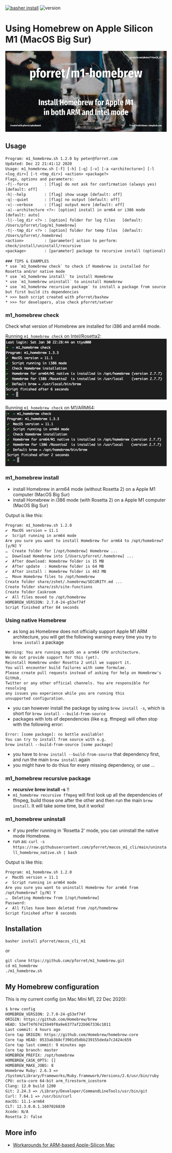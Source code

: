 [![basher install](https://img.shields.io/badge/basher-install-white?logo=gnu-bash&style=flat)](https://basher.gitparade.com/package/)
![version](https://img.shields.io/github/v/release/pforret/macos_m1_cli)

# Using Homebrew on Apple Silicon M1 (MacOS Big Sur) 

![](doc/homebrew.jpg)

## Usage

    Program: m1_homebrew.sh 1.2.0 by peter@forret.com
    Updated: Dec 22 21:41:12 2020
    Usage: m1_homebrew.sh [-f] [-h] [-q] [-v] [-a <architecture>] [-l <log_dir>] [-t <tmp_dir>] <action> <package?>
    Flags, options and parameters:
    -f|--force       : [flag] do not ask for confirmation (always yes) [default: off]
    -h|--help        : [flag] show usage [default: off]
    -q|--quiet       : [flag] no output [default: off]
    -v|--verbose     : [flag] output more [default: off]
    -a|--architecture <?>: [option] install in arm64 or i386 mode  [default: auto]
    -l|--log_dir <?> : [option] folder for log files   [default: /Users/pforret/log/m1_homebrew]
    -t|--tmp_dir <?> : [option] folder for temp files  [default: /Users/pforret/.homebrew]
    <action>         : [parameter] action to perform: check/install/uninstall/recursive
    <package>        : [parameter] package to recursive install (optional)
    
    ### TIPS & EXAMPLES
    * use `m1_homebrew check` to check if Homebrew is installed for Rosetta and/or native mode
    * use `m1_homebrew install` to install Homebrew
    * use `m1_homebrew uninstall` to uninstall Homebrew
    * use `m1_homebrew recursive package` to install a package from source but first build its dependencies
    * >>> bash script created with pforret/bashew
    * >>> for developers, also check pforret/setver

### m1_homebrew check

Check what version of Homebrew are installed for i386 and arm64 mode.

Running `m1_homebrew check` on Intel/Rosetta2:
![m1_homebrew check for i386](doc/check_i386.png)

Running `m1_homebrew check` on M1/ARM64:
![m1_homebrew check for arm64](doc/check_arm64.png)


### m1_homebrew install

* install Homebrew in arm64 mode (without Rosetta 2) on a Apple M1 computer (MacOS Big Sur)
* install Homebrew in i386 mode (with Rosetta 2) on a Apple M1 computer (MacOS Big Sur)

Output is like this:
```
Program: m1_homebrew.sh 1.2.0
✔  MacOS version = 11.1
✔  Script running in arm64 mode
Are you sure you want to install Homebrew for arm64 to /opt/homebrew? [y/N] Y 
…  Create folder for [/opt/homebrew] Homebrew ...
…  Download Homebrew into [/Users/pforret/.homebrew] ...
✔  After download: Homebrew folder is 15 MB
✔  After update  : Homebrew folder is 64 MB                                      
✔  After install : Homebrew folder is 463 MB                                           
…  Move Homebrew files to /opt/homebrew
Create folder share/zshet/.homebrew/SECURITY.md ...                                                   
Create folder share/zsh/site-functions
Create folder Caskroom
✔  All files moved to /opt/homebrew                           
HOMEBREW_VERSION: 2.7.0-24-g53ef74f
Script finished after 84 seconds
```  

### Using native Homebrew

* as long as Homebrew does not officially support Apple M1 ARM architecture, 
  you will get the following warning every time you try to `brew install` a package

```  
Warning: You are running macOS on a arm64 CPU architecture.
We do not provide support for this (yet).
Reinstall Homebrew under Rosetta 2 until we support it.
You will encounter build failures with some formulae.
Please create pull requests instead of asking for help on Homebrew's GitHub,
Twitter or any other official channels. You are responsible for resolving
any issues you experience while you are running this
unsupported configuration.
```  

* you can however install the package by using `brew install -s`, 
  which is short for `brew install --build-from-source`
* packages with lots of dependencies (like e.g. ffmpeg) will often stop with the following error:
```  
Error: [some package]: no bottle available!
You can try to install from source with e.g.
brew install --build-from-source [some package]
```  
* you have to `brew install --build-from-source` that dependency first, 
  and run the main `brew install` again
* you might have to do thius for every missing dependency, or use ...

### m1_homebrew recursive package

* **_recursive_ brew install -s** !!
* `m1_homebrew recursive ffmpeg` will first look up all the dependencies of ffmpeg, 
  build those one after the other and then run the main `brew install`. 
  It will take some time, but it works!


### m1_homebrew uninstall

* if you prefer running in 'Rosetta 2' mode, you can uninstall the native mode Homebrew.
* run as: `curl -s https://raw.githubusercontent.com/pforret/macos_m1_cli/main/uninstall_homebrew_native.sh | bash`

Output is like this:
```  
Program: m1_homebrew.sh 1.2.0
✔  MacOS version = 11.1
✔  Script running in arm64 mode
Are you sure you want to uninstall Homebrew for arm64 from /opt/homebrew? [y/N] Y 
…  Deleting Homebrew from [/opt/homebrew]
Password:
✔  All files have been deleted from /opt/homebrew
Script finished after 8 seconds
```  

## Installation

    basher install pforret/macos_cli_m1

or 

    git clone https://github.com/pforret/m1_homebrew.git
    cd m1_homebrew
    ./m1_homebrew.sh

## My Homebrew configuration

This is my current config (on Mac Mini M1, 22 Dec 2020):

```  
$ brew config
HOMEBREW_VERSION: 2.7.0-24-g53ef74f
ORIGIN: https://github.com/Homebrew/brew
HEAD: 53ef74f67415949f0a9e6377af22b967336c1011
Last commit: 4 hours ago
Core tap ORIGIN: https://github.com/Homebrew/homebrew-core
Core tap HEAD: 0533ab3b8cf3901d5dbb239155deda7c2424c659
Core tap last commit: 9 minutes ago
Core tap branch: master
HOMEBREW_PREFIX: /opt/homebrew
HOMEBREW_CASK_OPTS: []
HOMEBREW_MAKE_JOBS: 8
Homebrew Ruby: 2.6.3 => /System/Library/Frameworks/Ruby.framework/Versions/2.6/usr/bin/ruby
CPU: octa-core 64-bit arm_firestorm_icestorm
Clang: 12.0 build 1200
Git: 2.24.3 => /Library/Developer/CommandLineTools/usr/bin/git
Curl: 7.64.1 => /usr/bin/curl
macOS: 11.1-arm64
CLT: 12.3.0.0.1.1607026830
Xcode: N/A
Rosetta 2: false
```  


## More info
* [Workarounds for ARM-based Apple-Silicon Mac](https://github.com/mikelxc/Workarounds-for-ARM-mac)
